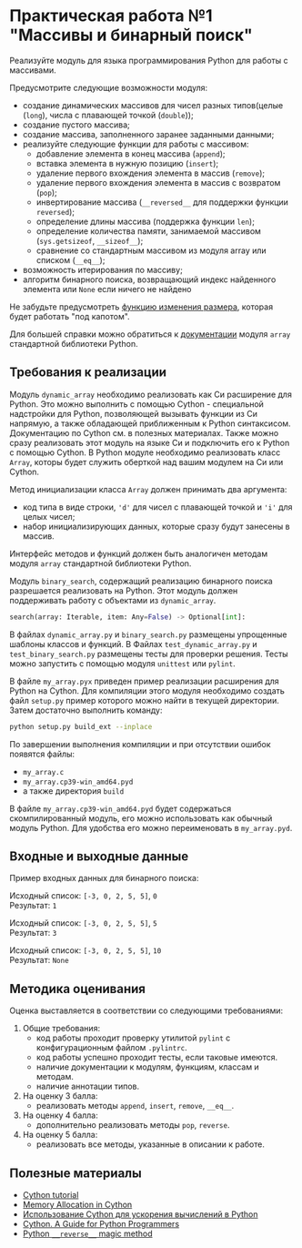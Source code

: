# Практическая работа №1 "Массивы и бинарный поиск"

Реализуйте модуль для языка программирования Python для работы с
массивами. 

Предусмотрите следующие возможности модуля:
- создание динамических массивов для чисел разных типов(целые (`long`),
числа с плавающей точкой (`double`));
- создание пустого массива;
- создание массива, заполненного заранее заданными данными;
- реализуйте следующие функции для работы с массивом:
    - добавление элемента в конец массива (`append`);
    - вставка элемента в нужную позицию (`insert`);
    - удаление первого вхождения элемента в массив (`remove`);
    - удаление первого вхождения элемента в массив с возвратом (`pop`);
    - инвертирование массива (`__reversed__` для поддержки функции `reversed`);
    - определение длины массива (поддержка функции `len`);
    - определение количества памяти, занимаемой массивом (`sys.getsizeof`, `__sizeof__`);
    - сравнение со стандартным массивом из модуля array или списком (`__eq__`);
- возможность итерирования по массиву;
- алгоритм бинарного поиска, возвращающий индекс найденного элемента
или `None` если ничего не найдено

Не забудьте предусмотреть
[функцию изменения размера](https://en.wikipedia.org/wiki/Dynamic_array),
которая будет работать "под капотом".

Для большей справки можно обратиться к
[документации](https://docs.python.org/3/library/array.html) модуля
`array` стандартной библиотеки Python.

##  Требования к реализации

Модуль `dynamic_array` необходимо реализовать как Си расширение для
Python. Это можно выполнить с помощью Cython - специальной надстройки
для Python, позволяющей вызывать функции из Си напрямую, а также
обладающей приближенным к Python синтаксисом. Документацию по Cython
см. в полезных материалах. Также можно сразу реализовать этот модуль на
языке Си и подключить его к Python с помощью Cython. В Python модуле
необходимо реализовать класс `Array`, которы будет служить оберткой над
вашим модулем на Си или Cython.

Метод инициализации класса `Array` должен принимать два аргумента:
- код типа в виде строки, `'d'` для чисел с плавающей точкой и `'i'`
для целых чисел;
- набор инициализирующих данных, которые сразу будут занесены в массив.

Интерфейс методов и функций должен быть аналогичен методам модуля
`array` стандартной библиотеки Python.

Модуль `binary_search`, содержащий реализацию бинарного поиска
разрешается реализовать на Python. Этот модуль должен поддерживать
работу с объектами из `dynamic_array`.

```python
search(array: Iterable, item: Any=False) -> Optional[int]:
```

В файлах `dynamic_array.py` и `binary_search.py` размещены упрощенные
шаблоны классов и функций. В Файлах `test_dynamic_array.py` и
`test_binary_search.py` размещены тесты для проверки решения. Тесты
можно запустить с помощью модуля `unittest` или `pylint`.

В файле `my_array.pyx` приведен пример реализации расширения для Python
на Cython. Для компиляции этого модуля необходимо создать файл
`setup.py` пример которого можно найти в текущей директории. Затем
достаточно выполнить команду:

```bash
python setup.py build_ext --inplace
```

По завершении выполнения компиляции и при отсутствии ошибок появятся файлы:
- `my_array.c`
- `my_array.cp39-win_amd64.pyd`
- а также директория `build`

В файле `my_array.cp39-win_amd64.pyd` будет содержаться скомпилированный
модуль, его можно использовать как обычный модуль Python. Для удобства
его можно переименовать в `my_array.pyd`.

## Входные и выходные данные

Пример входных данных для бинарного поиска:

Исходный список: ```[-3, 0, 2, 5, 5]```, ```0```<br>
Результат: ```1```<br>

Исходный список: ```[-3, 0, 2, 5, 5]```, ```5```<br>
Результат: ```3```<br>

Исходный список: ```[-3, 0, 2, 5, 5]```, ```10```<br>
Результат: ```None```<br>

## Методика оценивания

Оценка выставляется в соответствии со следующими требованиями:

1) Общие требования:
    - код работы проходит проверку утилитой `pylint` с конфигурационным
    файлом `.pylintrc`.
    - код работы успешно проходит тесты, если таковые имеются.
    - наличие документации к модулям, функциям, классам и методам.
    - наличие аннотации типов.
2) На оценку 3 балла:
    - реализовать методы `append`, `insert`, `remove`, `__eq__`.
3) На оценку 4 балла:
    - дополнительно реализовать методы `pop`, `reverse`.
4) На оценку 5 балла:
    - реализовать все методы, указанные в описании к работе. 

## Полезные материалы

- [Cython tutorial](https://cython.readthedocs.io/en/latest/src/tutorial/cython_tutorial.html)
- [Memory Allocation in Cython](https://cython.readthedocs.io/en/latest/src/tutorial/memory_allocation.html)
- [Использование Cython для ускорения вычислений в Python](http://www.machinelearning.ru/wiki/images/5/52/Cython_Nikolaev.pdf)
- [Cython. A Guide for Python Programmers](http://www.jyguagua.com/wp-content/uploads/2017/03/OReilly.Cython-A-Guide-for-Python-Programmers.pdf)
- [Python `__reverse__` magic method](https://stackoverflow.com/questions/27638960/python-reverse-magic-method)
<!-- - [How to implement dynamic array in Python](https://www.educative.io/edpresso/how-to-implement-dynamic-array-in-python) -->
